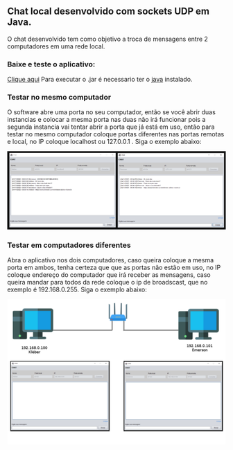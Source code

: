 ## Chat local desenvolvido com sockets UDP em Java.
O chat desenvolvido tem como objetivo a troca de mensagens entre 2 computadores em uma rede local.

###  Baixe e teste o aplicativo:
[Clique aqui](http://www.google.com)
Para executar o .jar é necessario ter o [java](https://www.java.com/pt-BR/download/manual.jsp) instalado.

### Testar no mesmo computador
O software abre uma porta no seu computador, então se você abrir duas instancias e colocar a mesma porta nas duas não irá funcionar pois a segunda instancia vai tentar abrir a porta que já está em uso, então para testar no mesmo computador coloque portas diferentes nas portas remotas e local, no IP coloque localhost ou 127.0.0.1 . Siga o exemplo abaixo:

![enter image description here](https://raw.githubusercontent.com/kleber0a0m/links-youtube/main/imagens/h3rw7qyu.PNG)

### Testar em computadores diferentes
Abra o aplicativo nos dois computadores, caso queira coloque a mesma porta em ambos, tenha certeza que  que as portas não estão em uso, no IP coloque endereço do computador que irá receber as mensagens, caso queira mandar para todos da rede coloque o ip de broadscast, que no exemplo é 192.168.0.255.
Siga o exemplo abaixo:
 
![enter image description here](https://raw.githubusercontent.com/kleber0a0m/links-youtube/main/imagens/2yzqwcag.png)
